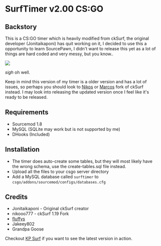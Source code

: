 # SurfTimer v2.00 CS:GO

## Backstory

This is a CS:GO timer which is heavily modified from ckSurf, the original developer (Jonitaikaponi) has quit working on it, I decided to use this a opportunity to learn SourcePawn, I didn't want to release this yet as a lot of things are hard coded and very messy, but you know.. 

<img src="http://puu.sh/xcmcw/c992a82578.png"/>

*sigh* oh well.

Keep in mind this version of my timer is a older version and has a lot of issues, so perhaps you should look to <a href="https://github.com/nikooo777/ckSurf">Nikos</a> or <a href="https://github.com/marcowmadeira/ckSurf">Marcos</a> fork of ckSurf instead. I may look into releasing the updated version once I feel like it's ready to be released.

## Requirements

* Sourcemod 1.8
* MySQL (SQLite may work but is not supported by me)
* DHooks (Included)

## Installation

* The timer does auto-create some tables, but they will most likely have the wrong schema, use the create-tables.sql file instead.
* Upload all the files to your csgo server directory
* Add a MySQL database called `surftimer` to `csgo/addons/sourcemod/configs/databases.cfg`

## Credits

* Jonitaikaponi - Original ckSurf creator
* nikooo777 - ckSurf 1.19 Fork
* <a href="http://steamcommunity.com/id/fluffystko/">fluffys</a>
* Jakeey802
* Grandpa Goose

Checkout <a href="http://kpsurf.xyz">KP Surf</a> if you want to see the latest version in action.
